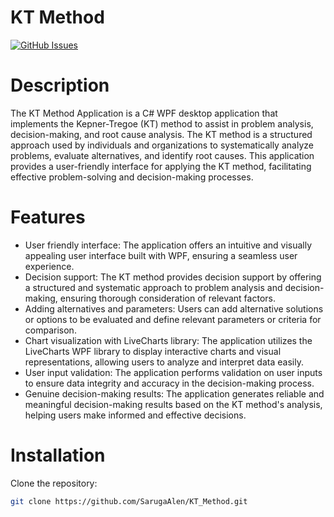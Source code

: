 # KT Method 


[![GitHub Issues](https://img.shields.io/github/issues/SarugaAlen/KT_Method.svg)](https://github.com/SarugaAlen/KT_Method/issues)

# Description
The KT Method Application is a C# WPF desktop application that implements the Kepner-Tregoe (KT) method to assist in problem analysis, decision-making, and root cause analysis. The KT method is a structured approach used by individuals and organizations to systematically analyze problems, evaluate alternatives, and identify root causes. This application provides a user-friendly interface for applying the KT method, facilitating effective problem-solving and decision-making processes.

# Features
- User friendly interface: The application offers an intuitive and visually appealing user interface built with WPF, ensuring a seamless user experience.
- Decision support: The KT method provides decision support by offering a structured and systematic approach to problem analysis and decision-making, ensuring thorough consideration of relevant factors.
- Adding alternatives and parameters: Users can add alternative solutions or options to be evaluated and define relevant parameters or criteria for comparison.
- Chart visualization with LiveCharts library: The application utilizes the LiveCharts WPF library to display interactive charts and visual representations, allowing users to analyze and interpret data easily.
- User input validation: The application performs validation on user inputs to ensure data integrity and accuracy in the decision-making process.
- Genuine decision-making results: The application generates reliable and meaningful decision-making results based on the KT method's analysis, helping users make informed and effective decisions.

# Installation
Clone the repository:
```bash
git clone https://github.com/SarugaAlen/KT_Method.git
```
